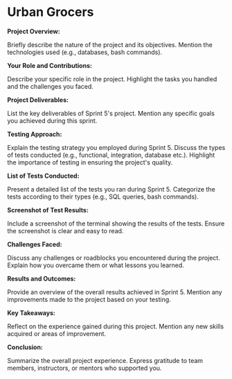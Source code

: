 # Urban Grocers

**Project Overview:**

Briefly describe the nature of the project and its objectives.
Mention the technologies used (e.g., databases, bash commands).

**Your Role and Contributions:**

Describe your specific role in the project.
Highlight the tasks you handled and the challenges you faced.

**Project Deliverables:**

List the key deliverables of Sprint 5's project.
Mention any specific goals you achieved during this sprint.

**Testing Approach:**

Explain the testing strategy you employed during Sprint 5.
Discuss the types of tests conducted (e.g., functional, integration, database etc.).
Highlight the importance of testing in ensuring the project's quality.

**List of Tests Conducted:**

Present a detailed list of the tests you ran during Sprint 5.
Categorize the tests according to their types (e.g., SQL queries, bash commands).

**Screenshot of Test Results:**

Include a screenshot of the terminal showing the results of the tests.
Ensure the screenshot is clear and easy to read.

**Challenges Faced:**

Discuss any challenges or roadblocks you encountered during the project.
Explain how you overcame them or what lessons you learned.

**Results and Outcomes:**

Provide an overview of the overall results achieved in Sprint 5.
Mention any improvements made to the project based on your testing.

**Key Takeaways:**

Reflect on the experience gained during this project.
Mention any new skills acquired or areas of improvement.

**Conclusion:**

Summarize the overall project experience.
Express gratitude to team members, instructors, or mentors who supported you.
